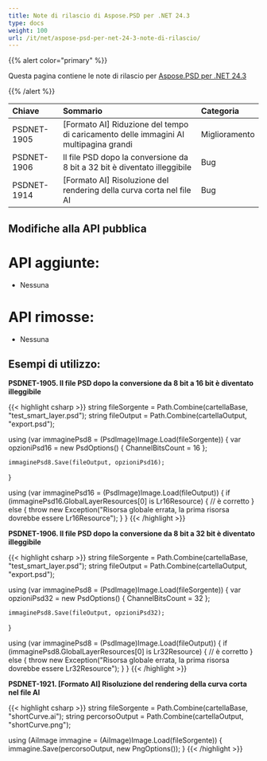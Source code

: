 ```yaml
---
title: Note di rilascio di Aspose.PSD per .NET 24.3
type: docs
weight: 100
url: /it/net/aspose-psd-per-net-24-3-note-di-rilascio/
---
```


{{% alert color="primary" %}}

Questa pagina contiene le note di rilascio per [Aspose.PSD per .NET 24.3](https://www.nuget.org/packages/Aspose.PSD/)

{{% /alert %}}

| **Chiave**  | **Sommario**                                                              | **Categoria**  |
|:------------|:--------------------------------------------------------------------------|:--------------|
| PSDNET-1905 | [Formato AI] Riduzione del tempo di caricamento delle immagini AI multipagina grandi | Miglioramento |
| PSDNET-1906 | Il file PSD dopo la conversione da 8 bit a 32 bit è diventato illeggibile      | Bug          |
| PSDNET-1914 | [Formato AI] Risoluzione del rendering della curva corta nel file AI      | Bug          |

## **Modifiche alla API pubblica**
# **API aggiunte:**
- Nessuna

# **API rimosse:**
- Nessuna

## **Esempi di utilizzo:**

**PSDNET-1905. Il file PSD dopo la conversione da 8 bit a 16 bit è diventato illeggibile**

{{< highlight csharp >}}
string fileSorgente = Path.Combine(cartellaBase, "test_smart_layer.psd");
string fileOutput = Path.Combine(cartellaOutput, "export.psd");

using (var immaginePsd8 = (PsdImage)Image.Load(fileSorgente))
{
    var opzioniPsd16 = new PsdOptions()
    {
        ChannelBitsCount = 16
    };

    immaginePsd8.Save(fileOutput, opzioniPsd16);
}

using (var immaginePsd16 = (PsdImage)Image.Load(fileOutput))
{
    if (immaginePsd16.GlobalLayerResources[0] is Lr16Resource)
    {
        // è corretto
    }
    else
    {
        throw new Exception("Risorsa globale errata, la prima risorsa dovrebbe essere Lr16Resource");
    }
}
{{< /highlight >}}

**PSDNET-1906. Il file PSD dopo la conversione da 8 bit a 32 bit è diventato illeggibile**

{{< highlight csharp >}}
string fileSorgente = Path.Combine(cartellaBase, "test_smart_layer.psd");
string fileOutput = Path.Combine(cartellaOutput, "export.psd");

using (var immaginePsd8 = (PsdImage)Image.Load(fileSorgente))
{
    var opzioniPsd32 = new PsdOptions()
    {
        ChannelBitsCount = 32
    };

    immaginePsd8.Save(fileOutput, opzioniPsd32);
}

using (var immaginePsd8 = (PsdImage)Image.Load(fileOutput))
{
    if (immaginePsd8.GlobalLayerResources[0] is Lr32Resource)
    {
        // è corretto
    }
    else
    {
        throw new Exception("Risorsa globale errata, la prima risorsa dovrebbe essere Lr32Resource");
    }
}
{{< /highlight >}}

**PSDNET-1921. [Formato AI] Risoluzione del rendering della curva corta nel file AI**

{{< highlight csharp >}}
string fileSorgente = Path.Combine(cartellaBase, "shortCurve.ai");
string percorsoOutput = Path.Combine(cartellaOutput, "shortCurve.png");

using (AiImage immagine = (AiImage)Image.Load(fileSorgente))
{
    immagine.Save(percorsoOutput, new PngOptions());
}
{{< /highlight >}}
